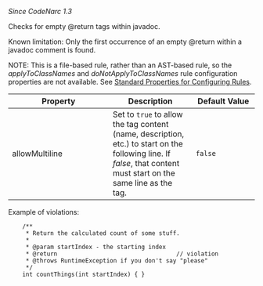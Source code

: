 *Since CodeNarc 1.3*

Checks for empty @return tags within javadoc.

Known limitation: Only the first occurrence of an empty @return within a
javadoc comment is found.

NOTE: This is a file-based rule, rather than an AST-based rule, so the
*applyToClassNames* and *doNotApplyToClassNames* rule configuration
properties are not available. See [Standard Properties for Configuring
Rules](./codenarc-configuring-rules.html#standard-properties-for-configuring-rules).

<table>
<colgroup>
<col style="width: 40%" />
<col style="width: 33%" />
<col style="width: 25%" />
</colgroup>
<thead>
<tr>
<th>Property</th>
<th>Description</th>
<th>Default Value</th>
</tr>
</thead>
<tbody>
<tr>
<td>allowMultiline</td>
<td>Set to <code>true</code> to allow the tag content (name,
description, etc.) to start on the following line. If <em>false</em>,
that content must start on the same line as the tag.</td>
<td><code>false</code></td>
</tr>
</tbody>
</table>

Example of violations:

        /**
         * Return the calculated count of some stuff.
         *
         * @param startIndex - the starting index
         * @return                                  // violation
         * @throws RuntimeException if you don't say "please"
         */
        int countThings(int startIndex) { }
